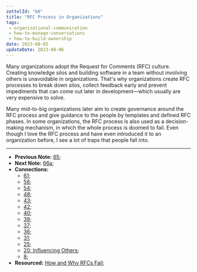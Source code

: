 ```yaml
---
zettelId: "66"
title: "RFC Process in Organizations"
tags:
 - organizational-communication
 - how-to-manage-conversations
 - how-to-build-ownership
date: 2023-08-05
updateDate: 2023-08-06
---
```


Many organizations adopt the Request for Comments (RFC) culture. Creating knowledge silos and building software in a team without involving others is unavoidable in organizations. That's why organizations create RFC processes to break down silos, collect feedback early and prevent impediments that can come out later in development—which usually are very expensive to solve.

Many mid-to-big organizations later aim to create governance around the RFC process and give guidance to the people by templates and defined RFC phases. In some organizations, the RFC process is also used as a decision-making mechanism, in which the whole process is doomed to fail. Even though I love the RFC process and have even introduced it to an organization before, I see a lot of traps that people fall into.

---

- **Previous Note:** [65](/notes/65/);
- **Next Note:** [66a](/notes/66a/);
- **Connections:**
  - [61](/notes/61/);
  - [56](/notes/56/);
  - [54](/notes/54/);
  - [48](/notes/48/);
  - [43](/notes/43/);
  - [42](/notes/42/);
  - [40](/notes/40/);
  - [39](/notes/39/);
  - [37](/notes/37/);
  - [36](/notes/36/);
  - [31](/notes/31/);
  - [25](/notes/25/);
  - [20: Influencing Others](/notes/20/);
  - [8](/notes/8/);
- **Resourced:** [How and Why RFCs Fail](/how-and-why-rfcs-fail/);
